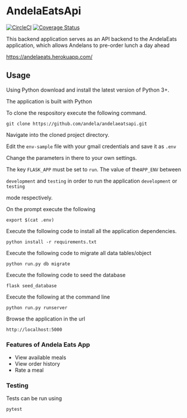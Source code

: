 # AndelaEatsApi
[![CircleCI](https://circleci.com/gh/andela/AndelaEatsApi.svg?style=svg)](https://circleci.com/gh/andela/AndelaEatsApi)
[![Coverage Status](https://coveralls.io/repos/github/andela/AndelaEatsApi/badge.svg?branch=develop)](https://coveralls.io/github/andela/AndelaEatsApi?branch=develop)

This backend application serves as an API backend to the AndelaEats application, which allows Andelans to pre-order lunch a day ahead



https://andelaeats.herokuapp.com/



## Usage
Using  Python download and install the latest version of Python 3+.

The application is built with Python

To clone the respository execute the following command.
```
git clone https://github.com/andela/andelaeatsapi.git
```
Navigate into the cloned project directory.

Edit the `env-sample` file with your gmail credentials and save it as `.env`

Change the parameters in there to your own settings.

The key ```FLASK_APP``` must be set to ```run```. The value of the`APP_ENV` between 

`development` and `testing` in order to run the application `development` or `testing` 

mode respectively.

On the prompt execute the following 
```
export $(cat .env)
```


Execute the following code to install all the application dependencies.
```
python install -r requirements.txt
```

Execute the following code to migrate all data tables/object
```
python run.py db migrate
```


Execute the following code to seed the database
```
flask seed_database
```


Execute the following at the command line
```
python run.py runserver
```

Browse the application in the url
```
http://localhost:5000
```

### Features of Andela Eats App
- View available meals
- View order history
- Rate a meal



### Testing
Tests can be run using
```
pytest
```